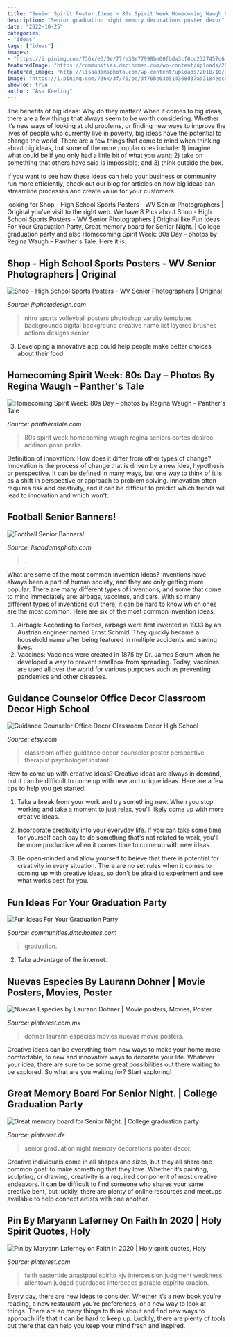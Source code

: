 ```yaml
---
title: "Senior Spirit Poster Ideas ~ 80s Spirit Week Homecoming Waugh Regina Seniors Cortes Desiree Addison Pose Parks"
description: "Senior graduation night memory decorations poster decor"
date: "2022-10-25"
categories:
- "ideas"
tags: ["ideas"]
images:
- "https://i.pinimg.com/736x/e3/0e/77/e30e77998be00fbda3cf6cc2327457c6.jpg"
featuredImage: "https://communities.dmcihomes.com/wp-content/uploads/2015/03/Celebrate-Graduation-Parties-In-Your-Condo.jpg"
featured_image: "http://lisaadamsphoto.com/wp-content/uploads/2018/10/13-618-post/Football_Player_senior_banner_tough_lisa_adams_photography-SHARP(pp_w768_h1024).jpg"
image: "https://i.pinimg.com/736x/3f/76/be/3f76be63b514368d37ad3184eecdc1dd.jpg"
ShowToc: true
author: "Asa Keeling"
---
```



The benefits of big ideas: Why do they matter?
When it comes to big ideas, there are a few things that always seem to be worth considering. Whether it’s new ways of looking at old problems, or finding new ways to improve the lives of people who currently live in poverty, big ideas have the potential to change the world.
There are a few things that come to mind when thinking about big ideas, but some of the more popular ones include: 1) imagine what could be if you only had a little bit of what you want; 2) take on something that others have said is impossible; and 3) think outside the box.

If you want to see how these ideas can help your business or community run more efficiently, check out our blog for articles on how big ideas can streamline processes and create value for your customers.

	

		
looking for Shop - High School Sports Posters - WV Senior Photographers | Original you've visit to the right web. We have 8 Pics about Shop - High School Sports Posters - WV Senior Photographers | Original like Fun Ideas For Your Graduation Party, Great memory board for Senior Night. | College graduation party and also Homecoming Spirit Week: 80s Day – photos by Regina Waugh – Panther&#039;s Tale. Here it is:
		
    
## Shop - High School Sports Posters - WV Senior Photographers | Original

<img loading=lazy src="http://jhphotodesign.com/wordpress/wp-content/uploads/2017/08/Nitro-Varsity-Volleyball-16-17-Preview-1024x677.jpg" onerror="this.onerror=null;this.src='https://tse3.mm.bing.net/th?id=OIP.3BzyUau-ork_-QBLBUpOZQHaE5&amp;pid=15.1';" alt="Shop - High School Sports Posters - WV Senior Photographers | Original">

_Source: jhphotodesign.com_

>nitro sports volleyball posters photoshop varsity templates backgrounds digital background creative name list layered brushes actions designs senior. 

	

3. Developing a innovative app could help people make better choices about their food.

    
## Homecoming Spirit Week: 80s Day – Photos By Regina Waugh – Panther&#039;s Tale

<img loading=lazy src="https://pantherstale.com/wp-content/uploads/2017/09/IMG_4340.jpg" onerror="this.onerror=null;this.src='https://tse1.mm.bing.net/th?id=OIP.Jb0V-GOjJ4m0H6B4a_7a3QHaOl&amp;pid=15.1';" alt="Homecoming Spirit Week: 80s Day – photos by Regina Waugh – Panther&#039;s Tale">

_Source: pantherstale.com_

>80s spirit week homecoming waugh regina seniors cortes desiree addison pose parks. 

	

Definition of innovation: How does it differ from other types of change?
Innovation is the process of change that is driven by a new idea, hypothesis or perspective. It can be defined in many ways, but one way to think of it is as a shift in perspective or approach to problem solving. Innovation often requires risk and creativity, and it can be difficult to predict which trends will lead to innovation and which won't.

    
## Football Senior Banners!

<img loading=lazy src="http://lisaadamsphoto.com/wp-content/uploads/2018/10/13-618-post/Football_Player_senior_banner_tough_lisa_adams_photography-SHARP(pp_w768_h1024).jpg" onerror="this.onerror=null;this.src='https://tse4.mm.bing.net/th?id=OIP.f3gIeEz6w4oq7SHudmBolwHaJ4&amp;pid=15.1';" alt="Football Senior Banners!">

_Source: lisaadamsphoto.com_

>. 

	

What are some of the most common invention ideas?
Inventions have always been a part of human society, and they are only getting more popular. There are many different types of inventions, and some that come to mind immediately are: airbags, vaccines, and cars. With so many different types of inventions out there, it can be hard to know which ones are the most common. Here are six of the most common invention ideas: 
1) Airbags: According to Forbes, airbags were first invented in 1933 by an Austrian engineer named Ernst Schmid. They quickly became a household name after being featured in multiple accidents and saving lives. 
2) Vaccines: Vaccines were created in 1875 by Dr. James Serum when he developed a way to prevent smallpox from spreading. Today, vaccines are used all over the world for various purposes such as preventing pandemics and other diseases.

    
## Guidance Counselor Office Decor Classroom Decor High School

<img loading=lazy src="https://img1.etsystatic.com/113/0/7849180/il_570xN.1078213545_6fxm.jpg" onerror="this.onerror=null;this.src='https://tse2.mm.bing.net/th?id=OIP.uOwIMr1P6kkUJALu40CIPwHaHa&amp;pid=15.1';" alt="Guidance Counselor Office Decor Classroom Decor High School">

_Source: etsy.com_

>classroom office guidance decor counselor poster perspective therapist psychologist instant. 

	

How to come up with creative ideas?
Creative ideas are always in demand, but it can be difficult to come up with new and unique ideas. Here are a few tips to help you get started:
1. Take a break from your work and try something new. When you stop working and take a moment to just relax, you'll likely come up with more creative ideas.

2. Incorporate creativity into your everyday life. If you can take some time for yourself each day to do something that's not related to work, you'll be more productive when it comes time to come up with new ideas.

3. Be open-minded and allow yourself to beieve that there is potential for creativity in every situation. There are no set rules when it comes to coming up with creative ideas, so don't be afraid to experiment and see what works best for you.

    
## Fun Ideas For Your Graduation Party

<img loading=lazy src="https://communities.dmcihomes.com/wp-content/uploads/2015/03/Celebrate-Graduation-Parties-In-Your-Condo.jpg" onerror="this.onerror=null;this.src='https://tse3.mm.bing.net/th?id=OIP.2oG3qSIYVTOipJFZxeLdkQHaLL&amp;pid=15.1';" alt="Fun Ideas For Your Graduation Party">

_Source: communities.dmcihomes.com_

>graduation. 

	

2. Take advantage of the internet.

    
## Nuevas Especies By Laurann Dohner | Movie Posters, Movies, Poster

<img loading=lazy src="https://i.pinimg.com/736x/e3/0e/77/e30e77998be00fbda3cf6cc2327457c6.jpg" onerror="this.onerror=null;this.src='https://tse3.mm.bing.net/th?id=OIP.U9XZ9VDWe6K8p2ZiMIM_jADhEs&amp;pid=15.1';" alt="Nuevas Especies by Laurann Dohner | Movie posters, Movies, Poster">

_Source: pinterest.com.mx_

>dohner laurann especies movies nuevas movie posters. 

	

Creative ideas can be everything from new ways to make your home more comfortable, to new and innovative ways to decorate your life. Whatever your idea, there are sure to be some great possibilities out there waiting to be explored. So what are you waiting for? Start exploring!

    
## Great Memory Board For Senior Night. | College Graduation Party

<img loading=lazy src="https://i.pinimg.com/originals/bf/7e/0c/bf7e0ca4cbf3c12ffcb600767c8ed2e5.jpg" onerror="this.onerror=null;this.src='https://tse2.mm.bing.net/th?id=OIP.JFwsBCp_yJ8zrFTkSoPgLQHaJ4&amp;pid=15.1';" alt="Great memory board for Senior Night. | College graduation party">

_Source: pinterest.de_

>senior graduation night memory decorations poster decor. 

	

Creative individuals come in all shapes and sizes, but they all share one common goal: to make something that they love. Whether it’s painting, sculpting, or drawing, creativity is a required component of most creative endeavors. It can be difficult to find someone who shares your same creative bent, but luckily, there are plenty of online resources and meetups available to help connect artists with one another.

    
## Pin By Maryann Laferney On Faith In 2020 | Holy Spirit Quotes, Holy

<img loading=lazy src="https://i.pinimg.com/736x/3f/76/be/3f76be63b514368d37ad3184eecdc1dd.jpg" onerror="this.onerror=null;this.src='https://tse4.mm.bing.net/th?id=OIP.NiNi9XH_sXqeKC3hIaARTwAAAA&amp;pid=15.1';" alt="Pin by Maryann Laferney on Faith in 2020 | Holy spirit quotes, Holy">

_Source: pinterest.com_

>faith eastertide anastpaul spirito kjv intercession judgment weakness allentown judged guardados intercedes parable espíritu oración. 

	

Every day, there are new ideas to consider. Whether it’s a new book you’re reading, a new restaurant you’re preferences, or a new way to look at things. There are so many things to think about and find new ways to approach life that it can be hard to keep up. Luckily, there are plenty of tools out there that can help you keep your mind fresh and inspired.

